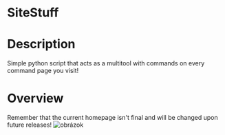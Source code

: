 # SiteStuff

# Description

Simple python script that acts as a multitool with commands on every command page you visit!

# Overview

Remember that the current homepage isn't final and will be changed upon future releases!
![obrázok](https://github.com/JesterTheMan/SiteStuff/assets/146450864/a2f86862-39c8-4437-a60e-39036e2fd299)
